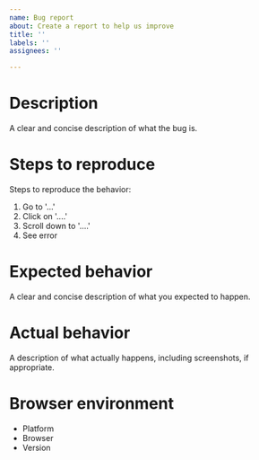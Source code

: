```yaml
---
name: Bug report
about: Create a report to help us improve
title: ''
labels: ''
assignees: ''

---
```


# Description
A clear and concise description of what the bug is.

# Steps to reproduce
Steps to reproduce the behavior:
1. Go to '...'
2. Click on '....'
3. Scroll down to '....'
4. See error

# Expected behavior
A clear and concise description of what you expected to happen.

# Actual behavior
A description of what actually happens, including screenshots, if appropriate.

# Browser environment
* Platform
* Browser
* Version
